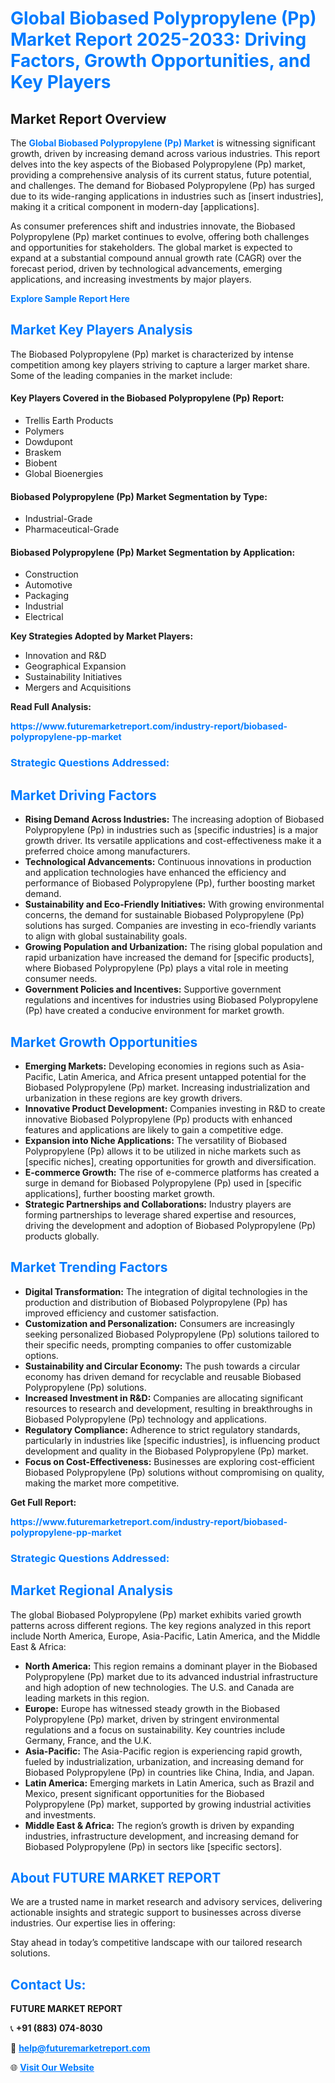 <h1 style="color: #007BFF;">Global Biobased Polypropylene (Pp) Market Report 2025-2033: Driving Factors, Growth Opportunities, and Key Players</h1>

<section id="overview">
<h2>Market Report Overview</h2>
<p>The <a href="https://www.futuremarketreport.com/industry-report/biobased-polypropylene-pp-market" style="color: #007BFF; text-decoration: none;"><strong>Global Biobased Polypropylene (Pp) Market</strong></a> is witnessing significant growth, driven by increasing demand across various industries. This report delves into the key aspects of the Biobased Polypropylene (Pp) market, providing a comprehensive analysis of its current status, future potential, and challenges. The demand for Biobased Polypropylene (Pp) has surged due to its wide-ranging applications in industries such as [insert industries], making it a critical component in modern-day [applications].</p>
<p>As consumer preferences shift and industries innovate, the Biobased Polypropylene (Pp) market continues to evolve, offering both challenges and opportunities for stakeholders. The global market is expected to expand at a substantial compound annual growth rate (CAGR) over the forecast period, driven by technological advancements, emerging applications, and increasing investments by major players.</p>
</section>

<section id="overview">
<p><a href="https://www.futuremarketreport.com/request-sample/reportId=31550" style="color: #007BFF; text-decoration: none;"><strong>Explore Sample Report Here</strong></a></p>
</section>

<section id="key-players">
<h2 style="color: #007BFF;">Market Key Players Analysis</h2>
<p>The Biobased Polypropylene (Pp) market is characterized by intense competition among key players striving to capture a larger market share. Some of the leading companies in the market include:</p>
<h4>Key Players Covered in the Biobased Polypropylene (Pp) Report:</h4>
<ul><li>Trellis Earth Products</li><li>Polymers</li><li>Dowdupont</li><li>Braskem</li><li>Biobent</li><li>Global Bioenergies</li></ul>
<h4>Biobased Polypropylene (Pp) Market Segmentation by Type:</h4>
<ul><li>Industrial-Grade</li><li>Pharmaceutical-Grade</li></ul>

<h4>Biobased Polypropylene (Pp) Market Segmentation by Application:</h4>
<ul><li>Construction</li><li>Automotive</li><li>Packaging</li><li>Industrial</li><li>Electrical</li></ul>
<p><strong>Key Strategies Adopted by Market Players:</strong></p>
<ul>
<li>Innovation and R&D</li>
<li>Geographical Expansion</li>
<li>Sustainability Initiatives</li>
<li>Mergers and Acquisitions</li>
</ul>
</section>

<section>
<p><strong>Read Full Analysis: </strong></p><a href="https://www.futuremarketreport.com/industry-report/biobased-polypropylene-pp-market" style="color: #007BFF; text-decoration: none;"><strong>https://www.futuremarketreport.com/industry-report/biobased-polypropylene-pp-market</strong></a>
<h3 style="color: #007BFF;">Strategic Questions Addressed:</h3>
</section>

<section id="driving-factors">
<h2 style="color: #007BFF;">Market Driving Factors</h2>
<ul>
<li><strong>Rising Demand Across Industries:</strong> The increasing adoption of Biobased Polypropylene (Pp) in industries such as [specific industries] is a major growth driver. Its versatile applications and cost-effectiveness make it a preferred choice among manufacturers.</li>
<li><strong>Technological Advancements:</strong> Continuous innovations in production and application technologies have enhanced the efficiency and performance of Biobased Polypropylene (Pp), further boosting market demand.</li>
<li><strong>Sustainability and Eco-Friendly Initiatives:</strong> With growing environmental concerns, the demand for sustainable Biobased Polypropylene (Pp) solutions has surged. Companies are investing in eco-friendly variants to align with global sustainability goals.</li>
<li><strong>Growing Population and Urbanization:</strong> The rising global population and rapid urbanization have increased the demand for [specific products], where Biobased Polypropylene (Pp) plays a vital role in meeting consumer needs.</li>
<li><strong>Government Policies and Incentives:</strong> Supportive government regulations and incentives for industries using Biobased Polypropylene (Pp) have created a conducive environment for market growth.</li>
</ul>
</section>

<section id="growth-opportunities">
<h2 style="color: #007BFF;">Market Growth Opportunities</h2>
<ul>
<li><strong>Emerging Markets:</strong> Developing economies in regions such as Asia-Pacific, Latin America, and Africa present untapped potential for the Biobased Polypropylene (Pp) market. Increasing industrialization and urbanization in these regions are key growth drivers.</li>
<li><strong>Innovative Product Development:</strong> Companies investing in R&D to create innovative Biobased Polypropylene (Pp) products with enhanced features and applications are likely to gain a competitive edge.</li>
<li><strong>Expansion into Niche Applications:</strong> The versatility of Biobased Polypropylene (Pp) allows it to be utilized in niche markets such as [specific niches], creating opportunities for growth and diversification.</li>
<li><strong>E-commerce Growth:</strong> The rise of e-commerce platforms has created a surge in demand for Biobased Polypropylene (Pp) used in [specific applications], further boosting market growth.</li>
<li><strong>Strategic Partnerships and Collaborations:</strong> Industry players are forming partnerships to leverage shared expertise and resources, driving the development and adoption of Biobased Polypropylene (Pp) products globally.</li>
</ul>
</section>

<section id="trending-factors">
<h2 style="color: #007BFF;">Market Trending Factors</h2>
<ul>
<li><strong>Digital Transformation:</strong> The integration of digital technologies in the production and distribution of Biobased Polypropylene (Pp) has improved efficiency and customer satisfaction.</li>
<li><strong>Customization and Personalization:</strong> Consumers are increasingly seeking personalized Biobased Polypropylene (Pp) solutions tailored to their specific needs, prompting companies to offer customizable options.</li>
<li><strong>Sustainability and Circular Economy:</strong> The push towards a circular economy has driven demand for recyclable and reusable Biobased Polypropylene (Pp) solutions.</li>
<li><strong>Increased Investment in R&D:</strong> Companies are allocating significant resources to research and development, resulting in breakthroughs in Biobased Polypropylene (Pp) technology and applications.</li>
<li><strong>Regulatory Compliance:</strong> Adherence to strict regulatory standards, particularly in industries like [specific industries], is influencing product development and quality in the Biobased Polypropylene (Pp) market.</li>
<li><strong>Focus on Cost-Effectiveness:</strong> Businesses are exploring cost-efficient Biobased Polypropylene (Pp) solutions without compromising on quality, making the market more competitive.</li>
</ul>
</section>

<section>
<p><strong>Get Full Report: </strong></p><a href="https://www.futuremarketreport.com/industry-report/biobased-polypropylene-pp-market" style="color: #007BFF; text-decoration: none;"><strong>https://www.futuremarketreport.com/industry-report/biobased-polypropylene-pp-market</strong></a>
<h3 style="color: #007BFF;">Strategic Questions Addressed:</h3>
</section>


<section id="regional-analysis">
<h2 style="color: #007BFF;">Market Regional Analysis</h2>
<p>The global Biobased Polypropylene (Pp) market exhibits varied growth patterns across different regions. The key regions analyzed in this report include North America, Europe, Asia-Pacific, Latin America, and the Middle East & Africa:</p>
<ul>
<li><strong>North America:</strong> This region remains a dominant player in the Biobased Polypropylene (Pp) market due to its advanced industrial infrastructure and high adoption of new technologies. The U.S. and Canada are leading markets in this region.</li>
<li><strong>Europe:</strong> Europe has witnessed steady growth in the Biobased Polypropylene (Pp) market, driven by stringent environmental regulations and a focus on sustainability. Key countries include Germany, France, and the U.K.</li>
<li><strong>Asia-Pacific:</strong> The Asia-Pacific region is experiencing rapid growth, fueled by industrialization, urbanization, and increasing demand for Biobased Polypropylene (Pp) in countries like China, India, and Japan.</li>
<li><strong>Latin America:</strong> Emerging markets in Latin America, such as Brazil and Mexico, present significant opportunities for the Biobased Polypropylene (Pp) market, supported by growing industrial activities and investments.</li>
<li><strong>Middle East & Africa:</strong> The region’s growth is driven by expanding industries, infrastructure development, and increasing demand for Biobased Polypropylene (Pp) in sectors like [specific sectors].</li>
</ul>
</section>

<footer>
<h2 style="color: #007BFF;">About FUTURE MARKET REPORT</h2>
<p>We are a trusted name in market research and advisory services, delivering actionable insights and strategic support to businesses across diverse industries. Our expertise lies in offering:</p>

<p>Stay ahead in today’s competitive landscape with our tailored research solutions.</p>

<h2 style="color: #007BFF;">Contact Us:</h2>
<p><strong>FUTURE MARKET REPORT</strong></p>
<p>📞 <strong>+91 (883) 074-8030</strong></p>
<p>📧 <strong><a href="mailto:help@futuremarketreport.com" style="color: #007BFF;">help@futuremarketreport.com</a></strong></p>
<p>🌐 <strong><a href="https://www.futuremarketreport.com/" style="color: #007BFF;">Visit Our Website</a></strong></p>
</footer>